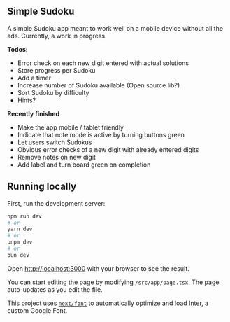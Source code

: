 ## Simple Sudoku
A simple Sudoku app meant to work well on a mobile device without all the ads. Currently, a work in progress.

**Todos:**
- Error check on each new digit entered with actual solutions
- Store progress per Sudoku
- Add a timer
- Increase number of Sudoku available (Open source lib?)
- Sort Sudoku by difficulty
- Hints?

**Recently finished**
- Make the app mobile / tablet friendly
- Indicate that note mode is active by turning buttons green
- Let users switch Sudokus
- Obvious error checks of a new digit with already entered digits
- Remove notes on new digit
- Add label and turn board green on completion

## Running locally

First, run the development server:

```bash
npm run dev
# or
yarn dev
# or
pnpm dev
# or
bun dev
```

Open [http://localhost:3000](http://localhost:3000) with your browser to see the result.

You can start editing the page by modifying `/src/app/page.tsx`. The page auto-updates as you edit the file.

This project uses [`next/font`](https://nextjs.org/docs/basic-features/font-optimization) to automatically optimize and load Inter, a custom Google Font.
